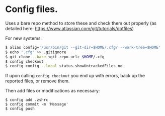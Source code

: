 # Config files. 

Uses a bare repo method to store these and check them out properly (as detailed here: https://www.atlassian.com/git/tutorials/dotfiles)

For new systems:

```bash
$ alias config='/usr/bin/git --git-dir=$HOME/.cfg/ --work-tree=$HOME'
$ echo ".cfg" >> .gitignore
$ git clone --bare <git-repo-url> $HOME/.cfg
$ config checkout
$ config config --local status.showUntrackedFiles no
```

If upon calling `config checkout` you end up with errors, back up the reported files, or remove them.

Then add files or modifications as necessary:

```
$ config add .zshrc
$ config commit -m 'Message'
$ config push
```
